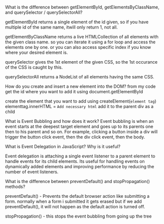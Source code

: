 
What is the difference between getElementById, getElementsByClassName, and querySelector / querySelectorAll?

getElementById returns a single element of the id given, so if you have multiple id of the same name, itwill only return 1, not all.

getElementByClassName returns a live HTMLCollection of all elements with the given class name. so you can iterate it using a for loop and access the elements one by one. or you can also access specific index if you know where your desired element is.

querySelector gives the 1st element of the given CSS, so the 1st occurance of the CSS is caught by this.

querySelectorAll returns a NodeList of all elements having the same CSS.  

How do you create and insert a new element into the DOM?
from my code
get the id where you want to add it using document.getElementById

create the element that you want to add 
using createElement(`element tag`)
elementtag.innerHTML = `Add necessary html`
add it to the parent div as a child

What is Event Bubbling and how does it work?
Event bubbling is when an event starts at the deepest target element and goes up to its parents one then to his parent and so on. For example, clicking a button inside a div will trigger the button click event, then the div click event, then the body.



What is Event Delegation in JavaScript? Why is it useful?

Event delegation is attaching a single event listener to a parent element to handle events for its child elements. Its useful for handling events on dynamically added elements and improving performance by reducing the number of event listeners.

What is the difference between preventDefault() and stopPropagation() methods?

preventDefault() - Prevents the default browser action like submitting a form. normally when a form i submitted it gets erased but if we add preventDefault(), it will not happen as the default action is turned off.

stopPropagation() - this stops the event bubbling from going up the tree